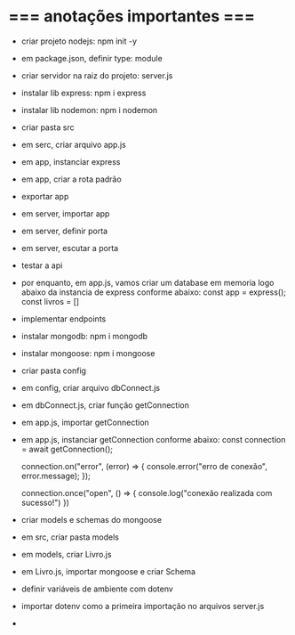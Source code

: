# === anotações importantes ===

- criar projeto nodejs: npm init -y
- em package.json, definir type: module
- criar servidor na raiz do projeto: server.js
- instalar lib express: npm i express
- instalar lib nodemon: npm i nodemon
- criar pasta src
- em serc, criar arquivo app.js
- em app, instanciar express
- em app, criar a rota padrão
- exportar app
- em server, importar app
- em server, definir porta
- em server, escutar a porta
- testar a api
- por enquanto, em app.js, vamos criar um database em memoria logo abaixo da instancia de express conforme abaixo:
    const app = express();
    const livros = []
- implementar endpoints
- instalar mongodb: npm i mongodb
- instalar mongoose: npm i mongoose
- criar pasta config
- em config, criar arquivo dbConnect.js
- em dbConnect.js, criar função getConnection
- em app.js, importar getConnection
- em app.js, instanciar getConnection conforme abaixo:
    const connection = await getConnection();

    connection.on("error", (error) => {
        console.error("erro de conexão", error.message);
    });

    connection.once("open", () => {
        console.log("conexão realizada com sucesso!")
    })
- criar models e schemas do mongoose
- em src, criar pasta models
- em models, criar Livro.js
- em Livro.js, importar mongoose e criar Schema
- definir variáveis de ambiente com dotenv
- importar dotenv como a primeira importação no arquivos server.js
- 